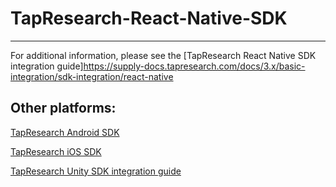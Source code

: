 # TapResearch-React-Native-SDK
---

For additional information, please see the [TapResearch React Native SDK integration guide]https://supply-docs.tapresearch.com/docs/3.x/basic-integration/sdk-integration/react-native

## Other platforms:

[TapResearch Android SDK](https://supply-docs.tapresearch.com/docs/android-integration)  

[TapResearch iOS SDK](https://supply-docs.tapresearch.com/docs/3.x/basic-integration/sdk-integration/ios)  

[TapResearch Unity SDK integration guide](https://supply-docs.tapresearch.com/docs/3.x/basic-integration/sdk-integration/unity)
